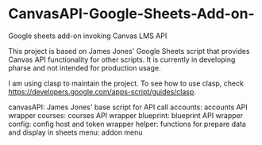 # CanvasAPI-Google-Sheets-Add-on-
Google sheets add-on invoking Canvas LMS API

This project is based on James Jones' Google Sheets script that provides Canvas API functionality for other scripts. 
It is currently in developing pharse and not intended for production usage.



I am using clasp to maintain the project. To see how to use clasp, check https://developers.google.com/apps-script/guides/clasp.

canvasAPI: James Jones' base script for API call
accounts: accounts API wrapper
courses: courses API wrapper
blueprint: blueprint API wrapper
config: config host and token wrapper
helper: functions for prepare data and display in sheets
menu: addon menu

